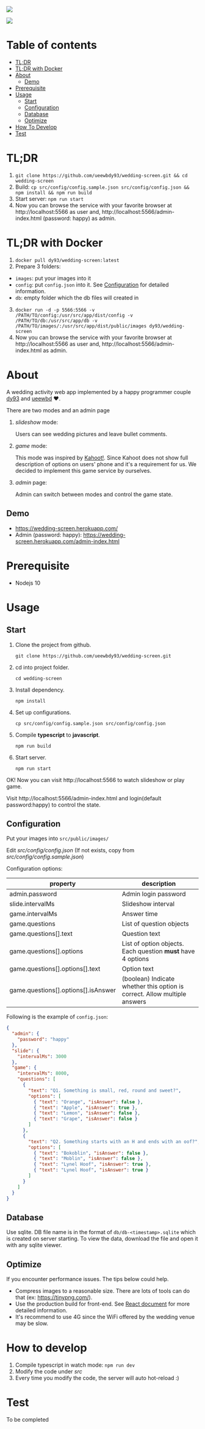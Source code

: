![](screenshots/slideshow-demo.gif)

![](screenshots/game-demo.gif)

# Table of contents

- [TL;DR](#tldr)
- [TL;DR with Docker](#tldr-with-docker)
- [About](#about)
  - [Demo](#demo)
- [Prerequisite](#prerequisite)
- [Usage](#usage)
  - [Start](#start)
  - [Configuration](#configuration)
  - [Database](#database)
  - [Optimize](#optimize)
- [How To Develop](#how-to-develop)
- [Test](#test)

# TL;DR

1. `git clone https://github.com/ueewbdy93/wedding-screen.git && cd wedding-screen`
2. Build: `cp src/config/config.sample.json src/config/config.json && npm install && npm run build`
3. Start server: `npm run start`
4. Now you can browse the service with your favorite browser at http://localhost:5566 as user and, http://localhost:5566/admin-index.html (password: happy) as admin.

# TL;DR with Docker

1. `docker pull dy93/wedding-screen:latest`
2. Prepare 3 folders:
  - `images`: put your images into it
  - `config`: put `config.json` into it. See [Configuration](#configuration) for detailed information.
  - `db`: empty folder which the db files will created in
3. `docker run -d -p 5566:5566 -v /PATH/TO/config:/usr/src/app/dist/config -v /PATH/TO/db:/usr/src/app/db -v /PATH/TO/images/:/usr/src/app/dist/public/images dy93/wedding-screen`
4. Now you can browse the service with your favorite browser at http://localhost:5566 as user and, http://localhost:5566/admin-index.html as admin.

# About

A wedding activity web app implemented by a happy programmer couple [dy93](https://github.com/dy93) and [ueewbd](https://github.com/ueewbd) ❤️.

There are two modes and an admin page

1. _slideshow_ mode:

    Users can see wedding pictures and leave bullet comments.
2. _game_ mode:

    This mode was inspired by [Kahoot!](https://kahoot.com/welcomeback/). Since Kahoot does not show full description of options on users' phone and it's a requirement for us. We decided to implement this game service by ourselves.
3. _admin_ page:

    Admin can switch between modes and control the game state.

## Demo

- https://wedding-screen.herokuapp.com/
- Admin (password: happy): https://wedding-screen.herokuapp.com/admin-index.html

# Prerequisite

- Nodejs 10

# Usage

## Start

1. Clone the project from github.

    ```
    git clone https://github.com/ueewbdy93/wedding-screen.git
    ```

2. cd into project folder.

    ```
    cd wedding-screen
    ```

3. Install dependency.

    ```
    npm install
    ```

4. Set up configurations.

    ```
    cp src/config/config.sample.json src/config/config.json
    ```

5. Compile **typescript** to **javascript**.

    ```
    npm run build
    ```

6. Start server.

    ```
    npm run start
    ```

OK! Now you can visit http://localhost:5566 to watch slideshow or play game.

Visit http://localhost:5566/admin-index.html and login(default password:happy) to control the state.

## Configuration

Put your images into `src/public/images/`

Edit *src/config/config.json*
(If not exists, copy from *src/config/config.sample.json*)

Configuration options:

| property  | description  |
|---|---|
| admin.password | Admin login password |
| slide.intervalMs | Slideshow interval |
| game.intervalMs | Answer time |
| game.questions | List of question objects |
| game.questions[].text | Question text |
| game.questions[].options | List of option objects. Each question **must** have 4 options |
| game.questions[].options[].text | Option text |
| game.questions[].options[].isAnswer | (boolean) Indicate whether this option is correct. Allow multiple answers |

Following is the example of `config.json`:

```json
{
  "admin": {
    "password": "happy"
  },
  "slide": {
    "intervalMs": 3000
  },
  "game": {
    "intervalMs": 8000,
    "questions": [
      {
        "text": "Q1. Something is small, red, round and sweet?",
        "options": [
          { "text": "Orange", "isAnswer": false },
          { "text": "Apple", "isAnswer": true },
          { "text": "Lemon", "isAnswer": false },
          { "text": "Grape", "isAnswer": false }
        ]
      },
      {
        "text": "Q2. Something starts with an H and ends with an oof?",
        "options": [
          { "text": "Bokoblin", "isAnswer": false },
          { "text": "Moblin", "isAnswer": false },
          { "text": "Lynel Hoof", "isAnswer": true },
          { "text": "Lynel Hoof", "isAnswer": true }
        ]
      }
    ]
  }
}
```

## Database

Use sqlite.
DB file name is in the format of `db/db-<timestamp>.sqlite` which is created on server starting.
To view the data, download the file and open it with any sqlite viewer.

## Optimize

If you encounter performance issues. The tips below could help.

- Compress images to a reasonable size. There are lots of tools can do that (ex: https://tinypng.com/).
- Use the production build for front-end. See [React document](https://reactjs.org/docs/optimizing-performance.html#use-the-production-build) for more detailed information.
- It's recommend to use 4G since the WiFi offered by the wedding venue may be slow.

# How to develop
1. Compile typescript in watch mode: `npm run dev`
2. Modify the code under *src*
3. Every time you modify the code, the server will auto hot-reload :)

# Test
To be completed
